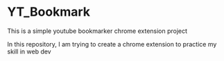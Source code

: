 # YT_Bookmark
This is a simple youtube bookmarker chrome extension project

In this repository, I am trying to create a chrome extension to practice my skill in web dev


